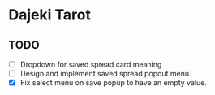 # Dajeki Tarot

## TODO
- [ ] Dropdown for saved spread card meaning
- [ ] Design and implement saved spread popout menu. 
- [X] Fix select menu on save popup to have an empty value.